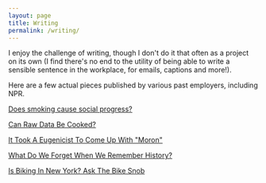 ```yaml
---
layout: page
title: Writing
permalink: /writing/
---
```


I enjoy the challenge of writing, though I don't do it that often as a project on its own (I find there's no end to the utility of being able to write a sensible sentence in the workplace, for emails, captions and more!). 

Here are a few actual pieces published by various past employers, including NPR.

[Does smoking cause social progress?](http://www.socialprogressimperative.org/blog/posts/do-smoking-habits-change-with-social-progress)

[Can Raw Data Be Cooked?](http://graphicacy.com/can-raw-data-be-cooked/)

[It Took A Eugenicist To Come Up With "Moron"](http://www.npr.org/sections/codeswitch/2014/02/10/267561895/it-took-a-eugenicist-to-come-up-with-moron)

[What Do We Forget When We Remember History?](http://www.npr.org/sections/codeswitch/2013/08/28/216410432/what-do-we-forget-when-we-remember-history)

[Is Biking In New York? Ask The Bike Snob](http://www.npr.org/templates/story/story.php?storyId=112651608)


